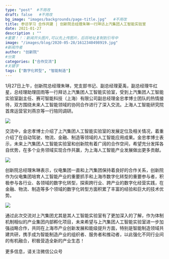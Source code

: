 ```yaml
---
type: "post"  #不用改
draft: false   #不用改
bg_image: "images/backgrounds/page-title.jpg"   #不用改
title: 参访学习 合作共建 | 创新院总经理朱琳一行拜访上汽集团人工智能实验室
date: 2021-01-27
description : ""
#重要！！：新闻开头图片,可以先上传图片，后将地址复制到引号中
image: "/images/blog/2020-05-28/1612340498919.jpg"
#新闻作者
author: "创新院"
#分类
categories: ["合作交流"]
#关键字
tags: ["数字化转型", "智能制造"]
---
```


1月27日上午，创新院总经理朱琳，党支部书记、副总经理夏禹，副总经理牛红星，总经理助理田雨等一行拜访上汽集团人工智能实验室，受到上汽集团人工智能实验室副主任、赛可智能科技（上海）有限公司副总经理金忠孝博士团队的热情接待，双方围绕未来人工智能领域的协同合作进行了深入交流。上海人工智能研究院首席运营官刘燕京等一行陪同调研。

![](https://www.shaiic.com/picture/1612340513504.jpg)

交流中，金忠孝博士介绍了上汽集团人工智能实验室的发展定位及相关情况，着重介绍了在自动驾驶、物流、金融、制造等领域的人工智能应用成果。金忠孝博士表示，未来上汽集团人工智能实验室和创新院有着广阔的合作空间，希望充分发挥各自优势，在多个业务领域实现合作共赢，为上海人工智能产业发展做出更多贡献。

![](https://www.shaiic.com/picture/1612340561370.jpg)


  创新院总经理朱琳表示，仪电集团一直和上汽集团保持着良好的合作关系，创新院作为仪电集团培育人工智能产业的重要抓手和上海市数字化转型的重要参与者，积极参与各行业、各领域的数字化转型，探索跨行业、跨产业的数字化经营实践，在金融、物流、制造等多个领域的数字化转型方面积累了丰富的经验和巨大的技术优势。
  
  ![](https://www.shaiic.com/picture/1612340615600.jpg)
  
  通过此次交流对上汽集团尤其是其人工智能实验室有了更加深入的了解，作为体制机制相似的产业集团内部孵化项目，未来希望与上汽集团人工智能实验室进一步加强战略合作，共同在上海市产业创新发展和能级提升方面，特别是智能制造领域共建共研，携手成为智能制造产业的组织者、服务者和推动者，以此强化不同行业间的有机融合，积极营造全新的产业生态！





更多信息，请关注微信公众号
